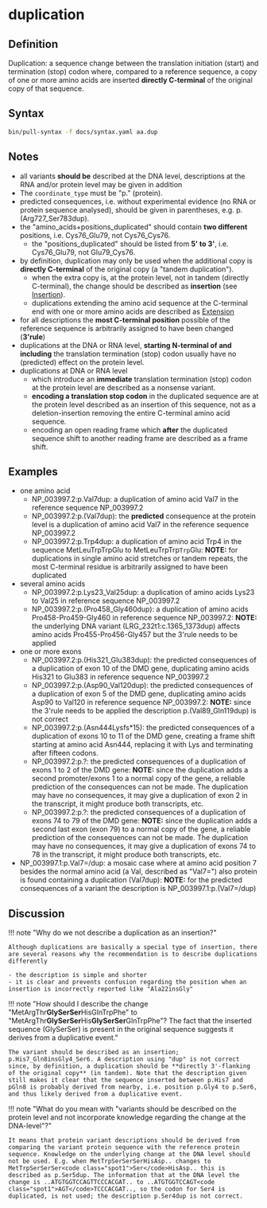 # duplication

## Definition

Duplication: a sequence change between the translation initiation (start) and termination (stop) codon where, compared to a reference sequence, a copy of one or more amino acids are inserted **directly C-terminal** of the original copy of that sequence.

## Syntax

```sh exec="true"
bin/pull-syntax -f docs/syntax.yaml aa.dup
```

## Notes

- all variants **should be** described at the DNA level, descriptions at the RNA and/or protein level may be given in addition
- The `coordinate_type` must be "p." (protein).
- predicted consequences, i.e. without experimental evidence (no RNA or protein sequence analysed), should be given in parentheses, e.g. p.(Arg727_Ser783dup).
- the "amino_acids+positions_duplicated" should contain **two different** positions, i.e. Cys76_Glu79, not Cys76_Cys76.
  - the "positions_duplicated" should be listed from **5' to 3'**, i.e. Cys76_Glu79, not Glu79_Cys76.
- by definition, duplication may only be used when the additional copy is **directly C-terminal** of the original copy (a "tandem duplication").
  - when the extra copy is, at the protein level, not in tandem (directly C-terminal), the change should be described as **insertion** (see [Insertion](insertion.md)).
  - duplications extending the amino acid sequence at the C-terminal end with one or more amino acids are described as [Extension](extension.md)
- for all descriptions the **most C-terminal position** possible of the reference sequence is arbitrarily assigned to have been changed (**3'rule**)
- duplications at the DNA or RNA level, **starting N-terminal of and including** the translation termination (stop) codon usually have no (predicted) effect on the protein level.
- duplications at DNA or RNA level
  - which introduce an **immediate** translation termination (stop) codon at the protein level are described as a nonsense variant.
  - **encoding a translation stop codon** in the duplicated sequence are at the protein level described as an insertion of this sequence, not as a deletion-insertion removing the entire C-terminal amino acid sequence.
  - encoding an open reading frame which **after** the duplicated sequence shift to another reading frame are described as a frame shift.

## Examples

- one amino acid
  - NP_003997.2:p.Val7dup: a duplication of amino acid Val7 in the reference sequence NP_003997.2
  - NP_003997.2:p.(Val7dup): the **predicted** consequence at the protein level is a duplication of amino acid Val7 in the reference sequence NP_003997.2
  - NP_003997.2:p.Trp4dup: a duplication of amino acid Trp4 in the sequence MetLeuTrpTrpGlu to MetLeuTrpTrp<code class="spot1">Trp</code>Glu: **NOTE:** for duplications in single amino acid stretches or tandem repeats, the most C-terminal residue is arbitrarily assigned to have been duplicated
- several amino acids
  - NP_003997.2:p.Lys23_Val25dup: a duplication of amino acids Lys23 to Val25 in reference sequence NP_003997.2
  - NP_003997.2:p.(Pro458_Gly460dup): a duplication of amino acids Pro458-Pro459-Gly460 in reference sequence NP_003997.2: **NOTE:** the underlying DNA variant (LRG_232t1:c.1365_1373dup) affects amino acids Pro455-Pro456-Gly457 but the 3'rule needs to be applied
- one or more exons
  - NP_003997.2:p.(His321_Glu383dup): the predicted consequences of a duplication of exon 10 of the DMD gene, duplicating amino acids His321 to Glu383 in reference sequence NP_003997.2
  - NP_003997.2:p.(Asp90_Val120dup): the predicted consequences of a duplication of exon 5 of the DMD gene, duplicating amino acids Asp90 to Val120 in reference sequence NP_003997.2: **NOTE:** since the 3'rule needs to be applied the description p.(Val89_Gln119dup) is not correct
  - NP_003997.2:p.(Asn444Lysfs\*15): the predicted consequences of a duplication of exons 10 to 11 of the DMD gene, creating a frame shift starting at amino acid Asn444, replacing it with Lys and terminating after fifteen codons.
  - NP_003997.2:p.?: the predicted consequences of a duplication of exons 1 to 2 of the DMD gene: **NOTE:** since the duplication adds a second promoter/exons 1 to a normal copy of the gene, a reliable prediction of the consequences can not be made. The duplication may have no consequences, it may give a duplication of exon 2 in the transcript, it might produce both transcripts, etc.
  - NP_003997.2:p.?: the predicted consequences of a duplication of exons 74 to 79 of the DMD gene: **NOTE:** since the duplication adds a second last exon (exon 79) to a normal copy of the gene, a reliable prediction of the consequences can not be made. The duplication may have no consequences, it may give a duplication of exons 74 to 78 in the transcript, it might produce both transcripts, etc.
- NP_003997.1:p.Val7=/dup: a mosaic case where at amino acid position 7 besides the normal amino acid (a Val, described as "Val7=") also protein is found containing a duplication (Val7dup): **NOTE:** for the predicted consequences of a variant the description is NP_003997.1:p.(Val7=/dup)

## Discussion

!!! note "Why do we not describe a duplication as an insertion?"

    Although duplications are basically a special type of insertion, there are several reasons why the recommendation is to describe duplications differently

    - the description is simple and shorter
    - it is clear and prevents confusion regarding the position when an insertion is incorrectly reported like "Ala22insGly"

!!! note "How should I describe the change "MetArgThr**GlySerSer**HisGlnTrpPhe" to "MetArgThr**GlySerSer**His**GlySerSer**GlnTrpPhe"? The fact that the inserted sequence (GlySerSer) is present in the original sequence suggests it derives from a duplicative event."

    The variant should be described as an insertion; p.His7_Gln8insGly4_Ser6. A description using "dup" is not correct since, by definition, a duplication should be **directly 3'-flanking of the original copy** (in tandem). Note that the description given still makes it clear that the sequence inserted between p.His7 and pGln8 is probably derived from nearby, i.e. position p.Gly4 to p.Ser6, and thus likely derived from a duplicative event.

!!! note "What do you mean with "variants should be described on the protein level and not incorporate knowledge regarding the change at the DNA-level"?"

    It means that protein variant descriptions should be derived from comparing the variant protein sequence with the reference protein sequence. Knowledge on the underlying change at the DNA level should not be used. E.g. when MetTrpSerSerSerHisAsp.. changes to MetTrpSerSerSer<code class="spot1">Ser</code>HisAsp.. this is described as p.Ser5dup. The information that at the DNA level the change is ..ATGTGGTCCAGTTCCCACGAT.. to ..ATGTGGTCCAGT<code class="spot1">AGT</code>TCCCACGAT.., so the codon for Ser4 is duplicated, is not used; the description p.Ser4dup is not correct.
